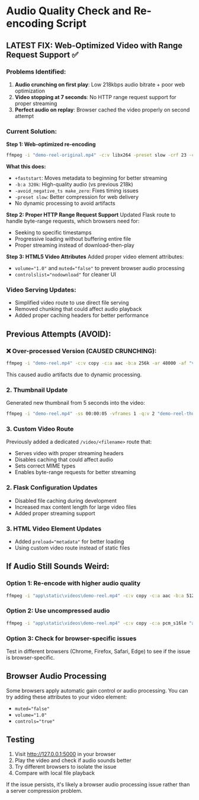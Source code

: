 # Audio Quality Check and Re-encoding Script

## LATEST FIX: Web-Optimized Video with Range Request Support ✅

### Problems Identified:
1. **Audio crunching on first play**: Low 218kbps audio bitrate + poor web optimization
2. **Video stopping at 7 seconds**: No HTTP range request support for proper streaming  
3. **Perfect audio on replay**: Browser cached the video properly on second attempt

### Current Solution:
**Step 1: Web-optimized re-encoding**
```bash
ffmpeg -i "demo-reel-original.mp4" -c:v libx264 -preset slow -crf 23 -c:a aac -b:a 320k -ar 48000 -movflags +faststart -avoid_negative_ts make_zero "demo-reel-web-optimized.mp4"
```

**What this does:**
- `+faststart`: Moves metadata to beginning for better streaming
- `-b:a 320k`: High-quality audio (vs previous 218k)
- `-avoid_negative_ts make_zero`: Fixes timing issues
- `-preset slow`: Better compression for web delivery
- No dynamic processing to avoid artifacts

**Step 2: Proper HTTP Range Request Support**
Updated Flask route to handle byte-range requests, which browsers need for:
- Seeking to specific timestamps
- Progressive loading without buffering entire file
- Proper streaming instead of download-then-play

**Step 3: HTML5 Video Attributes**
Added proper video element attributes:
- `volume="1.0"` and `muted="false"` to prevent browser audio processing
- `controlslist="nodownload"` for cleaner UI

### Video Serving Updates:
- Simplified video route to use direct file serving
- Removed chunking that could affect audio playback
- Added proper caching headers for better performance

## Previous Attempts (AVOID):

### ❌ Over-processed Version (CAUSED CRUNCHING):
```bash
ffmpeg -i "demo-reel.mp4" -c:v copy -c:a aac -b:a 256k -ar 48000 -af "volume=-3dB,dynaudnorm=p=0.95:m=10:s=5:g=3" "demo-reel-fixed.mp4"
```
This caused audio artifacts due to dynamic processing.

### 2. Thumbnail Update
Generated new thumbnail from 5 seconds into the video:
```bash
ffmpeg -i "demo-reel.mp4" -ss 00:00:05 -vframes 1 -q:v 2 "demo-reel-thumbnail.jpg"
```

### 3. Custom Video Route
Previously added a dedicated `/video/<filename>` route that:
- Serves video with proper streaming headers
- Disables caching that could affect audio
- Sets correct MIME types
- Enables byte-range requests for better streaming

### 2. Flask Configuration Updates
- Disabled file caching during development
- Increased max content length for large video files
- Added proper streaming support

### 3. HTML Video Element Updates
- Added `preload="metadata"` for better loading
- Using custom video route instead of static files

## If Audio Still Sounds Weird:

### Option 1: Re-encode with higher audio quality
```bash
ffmpeg -i "app\static\videos\demo-reel.mp4" -c:v copy -c:a aac -b:a 512k -ar 48000 "app\static\videos\demo-reel-hq.mp4"
```

### Option 2: Use uncompressed audio
```bash
ffmpeg -i "app\static\videos\demo-reel.mp4" -c:v copy -c:a pcm_s16le "app\static\videos\demo-reel-uncompressed.avi"
```

### Option 3: Check for browser-specific issues
Test in different browsers (Chrome, Firefox, Safari, Edge) to see if the issue is browser-specific.

## Browser Audio Processing
Some browsers apply automatic gain control or audio processing. You can try adding these attributes to your video element:
- `muted="false"`  
- `volume="1.0"`
- `controls="true"`

## Testing
1. Visit http://127.0.0.1:5000 in your browser
2. Play the video and check if audio sounds better
3. Try different browsers to isolate the issue
4. Compare with local file playback

If the issue persists, it's likely a browser audio processing issue rather than a server compression problem.
